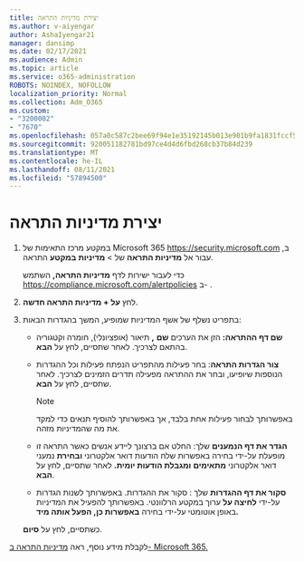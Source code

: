 ```yaml
---
title: יצירת מדיניות התראה
ms.author: v-aiyengar
author: AshaIyengar21
manager: dansimp
ms.date: 02/17/2021
ms.audience: Admin
ms.topic: article
ms.service: o365-administration
ROBOTS: NOINDEX, NOFOLLOW
localization_priority: Normal
ms.collection: Adm_O365
ms.custom:
- "3200002"
- "7670"
ms.openlocfilehash: 057a0c587c2bee69f94e1e35192145b013e901b9fa1831fccf566e7e64de5261
ms.sourcegitcommit: 920051182781bd97ce4d4d6fbd268cb37b84d239
ms.translationtype: MT
ms.contentlocale: he-IL
ms.lasthandoff: 08/11/2021
ms.locfileid: "57894500"
---
```

# <a name="create-an-alert-policy"></a>יצירת מדיניות התראה

1. במקטע מרכז התאימות של Microsoft 365 <https://security.microsoft.com> ב, עבור אל **מדיניות התראה** של \> **מדיניות** **במקטע** התראה.

   כדי לעבור ישירות לדף **מדיניות התראה,** השתמש <https://compliance.microsoft.com/alertpolicies> ב- .

2. לחץ **על + מדיניות התראה חדשה**.
3. בתפריט נשלף של אשף המדיניות שמופיע, המשך בהגדרות הבאות:
   - **שם דף ההתראה:** הזן את הערכים **שם** **,** תיאור (אופציונלי), חומרה וקטגוריה בהתאם לצרכיך.  לאחר שתסיים, לחץ על **הבא**.
   - **צור הגדרות התראה**: בחר  פעילות מהתפריט הנפתח פעילות וכל ההגדרות הנוספות שיופיעו, ובחר את ההתראה מפעילה תדרים הזמינים לצרכיך. לאחר שתסיים, לחץ על **הבא**.

     > [!NOTE]
     > באפשרותך לבחור פעילות אחת בלבד, אך באפשרותך להוסיף תנאים כדי למקד את מה שהמדיניות מזהה.

   - **הגדר את דף הנמענים** שלך: החלט אם ברצונך ליידע אנשים כאשר התראה זו מופעלת על-ידי בחירה באפשרות שלח הודעות דואר אלקטרוני **ובחירת** נמעני דואר אלקטרוני **מתאימים** **ומגבלת הודעות יומית.** לאחר שתסיים, לחץ על **הבא**.
   - **סקור את דף ההגדרות** שלך : סקור את ההגדרות. באפשרותך לשנות הגדרות על-ידי **לחיצה על** ערוך במקטע הרלוונטי. באפשרותך להפעיל את המדיניות באופן אוטומטי על-ידי בחירה **באפשרות כן, הפעל אותה מיד.**

   כשתסיים, לחץ על **סיום**.

לקבלת מידע נוסף, ראה [מדיניות התראה ב- Microsoft 365.](https://docs.microsoft.com/microsoft-365/compliance/alert-policies)
